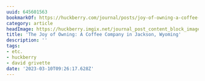 ```yaml
---
uuid: 645601563
bookmarkOf: https://huckberry.com/journal/posts/joy-of-owning-a-coffee-company
category: article
headImage: https://huckberry.imgix.net/journal_post_content_block_images/000/006/778/images/original/new-joo-hero.jpg
title: 'The Joy of Owning: A Coffee Company in Jackson, Wyoming'
description: ''
tags:
- etc.
- huckberry
- david grivette
date: '2023-03-10T09:26:17.628Z'
---
```



